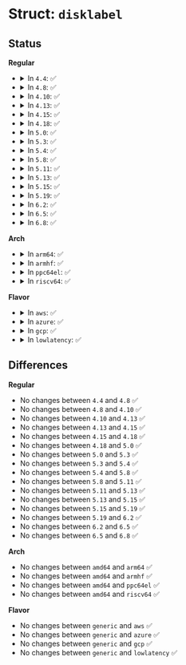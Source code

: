 # Struct: <code>disklabel</code>

## Status
<b>Regular</b>
<ul>
<li>
<details>
<summary>In <code>4.4</code>: ✅</summary>

```c
struct disklabel {
    __le32 d_magic;
    __le16 d_type;
    __le16 d_subtype;
    u8 d_typename[16];
    u8 d_packname[16];
    __le32 d_secsize;
    __le32 d_nsectors;
    __le32 d_ntracks;
    __le32 d_ncylinders;
    __le32 d_secpercyl;
    __le32 d_secprtunit;
    __le16 d_sparespertrack;
    __le16 d_sparespercyl;
    __le32 d_acylinders;
    __le16 d_rpm;
    __le16 d_interleave;
    __le16 d_trackskew;
    __le16 d_cylskew;
    __le32 d_headswitch;
    __le32 d_trkseek;
    __le32 d_flags;
    __le32 d_drivedata[5];
    __le32 d_spare[5];
    __le32 d_magic2;
    __le16 d_checksum;
    __le16 d_npartitions;
    __le32 d_bbsize;
    __le32 d_sbsize;
    struct d_partition d_partitions[18];
};
```
</details>
</li>
<li>
<details>
<summary>In <code>4.8</code>: ✅</summary>

```c
struct disklabel {
    __le32 d_magic;
    __le16 d_type;
    __le16 d_subtype;
    u8 d_typename[16];
    u8 d_packname[16];
    __le32 d_secsize;
    __le32 d_nsectors;
    __le32 d_ntracks;
    __le32 d_ncylinders;
    __le32 d_secpercyl;
    __le32 d_secprtunit;
    __le16 d_sparespertrack;
    __le16 d_sparespercyl;
    __le32 d_acylinders;
    __le16 d_rpm;
    __le16 d_interleave;
    __le16 d_trackskew;
    __le16 d_cylskew;
    __le32 d_headswitch;
    __le32 d_trkseek;
    __le32 d_flags;
    __le32 d_drivedata[5];
    __le32 d_spare[5];
    __le32 d_magic2;
    __le16 d_checksum;
    __le16 d_npartitions;
    __le32 d_bbsize;
    __le32 d_sbsize;
    struct d_partition d_partitions[18];
};
```
</details>
</li>
<li>
<details>
<summary>In <code>4.10</code>: ✅</summary>

```c
struct disklabel {
    __le32 d_magic;
    __le16 d_type;
    __le16 d_subtype;
    u8 d_typename[16];
    u8 d_packname[16];
    __le32 d_secsize;
    __le32 d_nsectors;
    __le32 d_ntracks;
    __le32 d_ncylinders;
    __le32 d_secpercyl;
    __le32 d_secprtunit;
    __le16 d_sparespertrack;
    __le16 d_sparespercyl;
    __le32 d_acylinders;
    __le16 d_rpm;
    __le16 d_interleave;
    __le16 d_trackskew;
    __le16 d_cylskew;
    __le32 d_headswitch;
    __le32 d_trkseek;
    __le32 d_flags;
    __le32 d_drivedata[5];
    __le32 d_spare[5];
    __le32 d_magic2;
    __le16 d_checksum;
    __le16 d_npartitions;
    __le32 d_bbsize;
    __le32 d_sbsize;
    struct d_partition d_partitions[18];
};
```
</details>
</li>
<li>
<details>
<summary>In <code>4.13</code>: ✅</summary>

```c
struct disklabel {
    __le32 d_magic;
    __le16 d_type;
    __le16 d_subtype;
    u8 d_typename[16];
    u8 d_packname[16];
    __le32 d_secsize;
    __le32 d_nsectors;
    __le32 d_ntracks;
    __le32 d_ncylinders;
    __le32 d_secpercyl;
    __le32 d_secprtunit;
    __le16 d_sparespertrack;
    __le16 d_sparespercyl;
    __le32 d_acylinders;
    __le16 d_rpm;
    __le16 d_interleave;
    __le16 d_trackskew;
    __le16 d_cylskew;
    __le32 d_headswitch;
    __le32 d_trkseek;
    __le32 d_flags;
    __le32 d_drivedata[5];
    __le32 d_spare[5];
    __le32 d_magic2;
    __le16 d_checksum;
    __le16 d_npartitions;
    __le32 d_bbsize;
    __le32 d_sbsize;
    struct d_partition d_partitions[18];
};
```
</details>
</li>
<li>
<details>
<summary>In <code>4.15</code>: ✅</summary>

```c
struct disklabel {
    __le32 d_magic;
    __le16 d_type;
    __le16 d_subtype;
    u8 d_typename[16];
    u8 d_packname[16];
    __le32 d_secsize;
    __le32 d_nsectors;
    __le32 d_ntracks;
    __le32 d_ncylinders;
    __le32 d_secpercyl;
    __le32 d_secprtunit;
    __le16 d_sparespertrack;
    __le16 d_sparespercyl;
    __le32 d_acylinders;
    __le16 d_rpm;
    __le16 d_interleave;
    __le16 d_trackskew;
    __le16 d_cylskew;
    __le32 d_headswitch;
    __le32 d_trkseek;
    __le32 d_flags;
    __le32 d_drivedata[5];
    __le32 d_spare[5];
    __le32 d_magic2;
    __le16 d_checksum;
    __le16 d_npartitions;
    __le32 d_bbsize;
    __le32 d_sbsize;
    struct d_partition d_partitions[18];
};
```
</details>
</li>
<li>
<details>
<summary>In <code>4.18</code>: ✅</summary>

```c
struct disklabel {
    __le32 d_magic;
    __le16 d_type;
    __le16 d_subtype;
    u8 d_typename[16];
    u8 d_packname[16];
    __le32 d_secsize;
    __le32 d_nsectors;
    __le32 d_ntracks;
    __le32 d_ncylinders;
    __le32 d_secpercyl;
    __le32 d_secprtunit;
    __le16 d_sparespertrack;
    __le16 d_sparespercyl;
    __le32 d_acylinders;
    __le16 d_rpm;
    __le16 d_interleave;
    __le16 d_trackskew;
    __le16 d_cylskew;
    __le32 d_headswitch;
    __le32 d_trkseek;
    __le32 d_flags;
    __le32 d_drivedata[5];
    __le32 d_spare[5];
    __le32 d_magic2;
    __le16 d_checksum;
    __le16 d_npartitions;
    __le32 d_bbsize;
    __le32 d_sbsize;
    struct d_partition d_partitions[18];
};
```
</details>
</li>
<li>
<details>
<summary>In <code>5.0</code>: ✅</summary>

```c
struct disklabel {
    __le32 d_magic;
    __le16 d_type;
    __le16 d_subtype;
    u8 d_typename[16];
    u8 d_packname[16];
    __le32 d_secsize;
    __le32 d_nsectors;
    __le32 d_ntracks;
    __le32 d_ncylinders;
    __le32 d_secpercyl;
    __le32 d_secprtunit;
    __le16 d_sparespertrack;
    __le16 d_sparespercyl;
    __le32 d_acylinders;
    __le16 d_rpm;
    __le16 d_interleave;
    __le16 d_trackskew;
    __le16 d_cylskew;
    __le32 d_headswitch;
    __le32 d_trkseek;
    __le32 d_flags;
    __le32 d_drivedata[5];
    __le32 d_spare[5];
    __le32 d_magic2;
    __le16 d_checksum;
    __le16 d_npartitions;
    __le32 d_bbsize;
    __le32 d_sbsize;
    struct d_partition d_partitions[18];
};
```
</details>
</li>
<li>
<details>
<summary>In <code>5.3</code>: ✅</summary>

```c
struct disklabel {
    __le32 d_magic;
    __le16 d_type;
    __le16 d_subtype;
    u8 d_typename[16];
    u8 d_packname[16];
    __le32 d_secsize;
    __le32 d_nsectors;
    __le32 d_ntracks;
    __le32 d_ncylinders;
    __le32 d_secpercyl;
    __le32 d_secprtunit;
    __le16 d_sparespertrack;
    __le16 d_sparespercyl;
    __le32 d_acylinders;
    __le16 d_rpm;
    __le16 d_interleave;
    __le16 d_trackskew;
    __le16 d_cylskew;
    __le32 d_headswitch;
    __le32 d_trkseek;
    __le32 d_flags;
    __le32 d_drivedata[5];
    __le32 d_spare[5];
    __le32 d_magic2;
    __le16 d_checksum;
    __le16 d_npartitions;
    __le32 d_bbsize;
    __le32 d_sbsize;
    struct d_partition d_partitions[18];
};
```
</details>
</li>
<li>
<details>
<summary>In <code>5.4</code>: ✅</summary>

```c
struct disklabel {
    __le32 d_magic;
    __le16 d_type;
    __le16 d_subtype;
    u8 d_typename[16];
    u8 d_packname[16];
    __le32 d_secsize;
    __le32 d_nsectors;
    __le32 d_ntracks;
    __le32 d_ncylinders;
    __le32 d_secpercyl;
    __le32 d_secprtunit;
    __le16 d_sparespertrack;
    __le16 d_sparespercyl;
    __le32 d_acylinders;
    __le16 d_rpm;
    __le16 d_interleave;
    __le16 d_trackskew;
    __le16 d_cylskew;
    __le32 d_headswitch;
    __le32 d_trkseek;
    __le32 d_flags;
    __le32 d_drivedata[5];
    __le32 d_spare[5];
    __le32 d_magic2;
    __le16 d_checksum;
    __le16 d_npartitions;
    __le32 d_bbsize;
    __le32 d_sbsize;
    struct d_partition d_partitions[18];
};
```
</details>
</li>
<li>
<details>
<summary>In <code>5.8</code>: ✅</summary>

```c
struct disklabel {
    __le32 d_magic;
    __le16 d_type;
    __le16 d_subtype;
    u8 d_typename[16];
    u8 d_packname[16];
    __le32 d_secsize;
    __le32 d_nsectors;
    __le32 d_ntracks;
    __le32 d_ncylinders;
    __le32 d_secpercyl;
    __le32 d_secprtunit;
    __le16 d_sparespertrack;
    __le16 d_sparespercyl;
    __le32 d_acylinders;
    __le16 d_rpm;
    __le16 d_interleave;
    __le16 d_trackskew;
    __le16 d_cylskew;
    __le32 d_headswitch;
    __le32 d_trkseek;
    __le32 d_flags;
    __le32 d_drivedata[5];
    __le32 d_spare[5];
    __le32 d_magic2;
    __le16 d_checksum;
    __le16 d_npartitions;
    __le32 d_bbsize;
    __le32 d_sbsize;
    struct d_partition d_partitions[18];
};
```
</details>
</li>
<li>
<details>
<summary>In <code>5.11</code>: ✅</summary>

```c
struct disklabel {
    __le32 d_magic;
    __le16 d_type;
    __le16 d_subtype;
    u8 d_typename[16];
    u8 d_packname[16];
    __le32 d_secsize;
    __le32 d_nsectors;
    __le32 d_ntracks;
    __le32 d_ncylinders;
    __le32 d_secpercyl;
    __le32 d_secprtunit;
    __le16 d_sparespertrack;
    __le16 d_sparespercyl;
    __le32 d_acylinders;
    __le16 d_rpm;
    __le16 d_interleave;
    __le16 d_trackskew;
    __le16 d_cylskew;
    __le32 d_headswitch;
    __le32 d_trkseek;
    __le32 d_flags;
    __le32 d_drivedata[5];
    __le32 d_spare[5];
    __le32 d_magic2;
    __le16 d_checksum;
    __le16 d_npartitions;
    __le32 d_bbsize;
    __le32 d_sbsize;
    struct d_partition d_partitions[18];
};
```
</details>
</li>
<li>
<details>
<summary>In <code>5.13</code>: ✅</summary>

```c
struct disklabel {
    __le32 d_magic;
    __le16 d_type;
    __le16 d_subtype;
    u8 d_typename[16];
    u8 d_packname[16];
    __le32 d_secsize;
    __le32 d_nsectors;
    __le32 d_ntracks;
    __le32 d_ncylinders;
    __le32 d_secpercyl;
    __le32 d_secprtunit;
    __le16 d_sparespertrack;
    __le16 d_sparespercyl;
    __le32 d_acylinders;
    __le16 d_rpm;
    __le16 d_interleave;
    __le16 d_trackskew;
    __le16 d_cylskew;
    __le32 d_headswitch;
    __le32 d_trkseek;
    __le32 d_flags;
    __le32 d_drivedata[5];
    __le32 d_spare[5];
    __le32 d_magic2;
    __le16 d_checksum;
    __le16 d_npartitions;
    __le32 d_bbsize;
    __le32 d_sbsize;
    struct d_partition d_partitions[18];
};
```
</details>
</li>
<li>
<details>
<summary>In <code>5.15</code>: ✅</summary>

```c
struct disklabel {
    __le32 d_magic;
    __le16 d_type;
    __le16 d_subtype;
    u8 d_typename[16];
    u8 d_packname[16];
    __le32 d_secsize;
    __le32 d_nsectors;
    __le32 d_ntracks;
    __le32 d_ncylinders;
    __le32 d_secpercyl;
    __le32 d_secprtunit;
    __le16 d_sparespertrack;
    __le16 d_sparespercyl;
    __le32 d_acylinders;
    __le16 d_rpm;
    __le16 d_interleave;
    __le16 d_trackskew;
    __le16 d_cylskew;
    __le32 d_headswitch;
    __le32 d_trkseek;
    __le32 d_flags;
    __le32 d_drivedata[5];
    __le32 d_spare[5];
    __le32 d_magic2;
    __le16 d_checksum;
    __le16 d_npartitions;
    __le32 d_bbsize;
    __le32 d_sbsize;
    struct d_partition d_partitions[18];
};
```
</details>
</li>
<li>
<details>
<summary>In <code>5.19</code>: ✅</summary>

```c
struct disklabel {
    __le32 d_magic;
    __le16 d_type;
    __le16 d_subtype;
    u8 d_typename[16];
    u8 d_packname[16];
    __le32 d_secsize;
    __le32 d_nsectors;
    __le32 d_ntracks;
    __le32 d_ncylinders;
    __le32 d_secpercyl;
    __le32 d_secprtunit;
    __le16 d_sparespertrack;
    __le16 d_sparespercyl;
    __le32 d_acylinders;
    __le16 d_rpm;
    __le16 d_interleave;
    __le16 d_trackskew;
    __le16 d_cylskew;
    __le32 d_headswitch;
    __le32 d_trkseek;
    __le32 d_flags;
    __le32 d_drivedata[5];
    __le32 d_spare[5];
    __le32 d_magic2;
    __le16 d_checksum;
    __le16 d_npartitions;
    __le32 d_bbsize;
    __le32 d_sbsize;
    struct d_partition d_partitions[18];
};
```
</details>
</li>
<li>
<details>
<summary>In <code>6.2</code>: ✅</summary>

```c
struct disklabel {
    __le32 d_magic;
    __le16 d_type;
    __le16 d_subtype;
    u8 d_typename[16];
    u8 d_packname[16];
    __le32 d_secsize;
    __le32 d_nsectors;
    __le32 d_ntracks;
    __le32 d_ncylinders;
    __le32 d_secpercyl;
    __le32 d_secprtunit;
    __le16 d_sparespertrack;
    __le16 d_sparespercyl;
    __le32 d_acylinders;
    __le16 d_rpm;
    __le16 d_interleave;
    __le16 d_trackskew;
    __le16 d_cylskew;
    __le32 d_headswitch;
    __le32 d_trkseek;
    __le32 d_flags;
    __le32 d_drivedata[5];
    __le32 d_spare[5];
    __le32 d_magic2;
    __le16 d_checksum;
    __le16 d_npartitions;
    __le32 d_bbsize;
    __le32 d_sbsize;
    struct d_partition d_partitions[18];
};
```
</details>
</li>
<li>
<details>
<summary>In <code>6.5</code>: ✅</summary>

```c
struct disklabel {
    __le32 d_magic;
    __le16 d_type;
    __le16 d_subtype;
    u8 d_typename[16];
    u8 d_packname[16];
    __le32 d_secsize;
    __le32 d_nsectors;
    __le32 d_ntracks;
    __le32 d_ncylinders;
    __le32 d_secpercyl;
    __le32 d_secprtunit;
    __le16 d_sparespertrack;
    __le16 d_sparespercyl;
    __le32 d_acylinders;
    __le16 d_rpm;
    __le16 d_interleave;
    __le16 d_trackskew;
    __le16 d_cylskew;
    __le32 d_headswitch;
    __le32 d_trkseek;
    __le32 d_flags;
    __le32 d_drivedata[5];
    __le32 d_spare[5];
    __le32 d_magic2;
    __le16 d_checksum;
    __le16 d_npartitions;
    __le32 d_bbsize;
    __le32 d_sbsize;
    struct d_partition d_partitions[18];
};
```
</details>
</li>
<li>
<details>
<summary>In <code>6.8</code>: ✅</summary>

```c
struct disklabel {
    __le32 d_magic;
    __le16 d_type;
    __le16 d_subtype;
    u8 d_typename[16];
    u8 d_packname[16];
    __le32 d_secsize;
    __le32 d_nsectors;
    __le32 d_ntracks;
    __le32 d_ncylinders;
    __le32 d_secpercyl;
    __le32 d_secprtunit;
    __le16 d_sparespertrack;
    __le16 d_sparespercyl;
    __le32 d_acylinders;
    __le16 d_rpm;
    __le16 d_interleave;
    __le16 d_trackskew;
    __le16 d_cylskew;
    __le32 d_headswitch;
    __le32 d_trkseek;
    __le32 d_flags;
    __le32 d_drivedata[5];
    __le32 d_spare[5];
    __le32 d_magic2;
    __le16 d_checksum;
    __le16 d_npartitions;
    __le32 d_bbsize;
    __le32 d_sbsize;
    struct d_partition d_partitions[18];
};
```
</details>
</li>
</ul>
<b>Arch</b>
<ul>
<li>
<details>
<summary>In <code>arm64</code>: ✅</summary>

```c
struct disklabel {
    __le32 d_magic;
    __le16 d_type;
    __le16 d_subtype;
    u8 d_typename[16];
    u8 d_packname[16];
    __le32 d_secsize;
    __le32 d_nsectors;
    __le32 d_ntracks;
    __le32 d_ncylinders;
    __le32 d_secpercyl;
    __le32 d_secprtunit;
    __le16 d_sparespertrack;
    __le16 d_sparespercyl;
    __le32 d_acylinders;
    __le16 d_rpm;
    __le16 d_interleave;
    __le16 d_trackskew;
    __le16 d_cylskew;
    __le32 d_headswitch;
    __le32 d_trkseek;
    __le32 d_flags;
    __le32 d_drivedata[5];
    __le32 d_spare[5];
    __le32 d_magic2;
    __le16 d_checksum;
    __le16 d_npartitions;
    __le32 d_bbsize;
    __le32 d_sbsize;
    struct d_partition d_partitions[18];
};
```
</details>
</li>
<li>
<details>
<summary>In <code>armhf</code>: ✅</summary>

```c
struct disklabel {
    __le32 d_magic;
    __le16 d_type;
    __le16 d_subtype;
    u8 d_typename[16];
    u8 d_packname[16];
    __le32 d_secsize;
    __le32 d_nsectors;
    __le32 d_ntracks;
    __le32 d_ncylinders;
    __le32 d_secpercyl;
    __le32 d_secprtunit;
    __le16 d_sparespertrack;
    __le16 d_sparespercyl;
    __le32 d_acylinders;
    __le16 d_rpm;
    __le16 d_interleave;
    __le16 d_trackskew;
    __le16 d_cylskew;
    __le32 d_headswitch;
    __le32 d_trkseek;
    __le32 d_flags;
    __le32 d_drivedata[5];
    __le32 d_spare[5];
    __le32 d_magic2;
    __le16 d_checksum;
    __le16 d_npartitions;
    __le32 d_bbsize;
    __le32 d_sbsize;
    struct d_partition d_partitions[18];
};
```
</details>
</li>
<li>
<details>
<summary>In <code>ppc64el</code>: ✅</summary>

```c
struct disklabel {
    __le32 d_magic;
    __le16 d_type;
    __le16 d_subtype;
    u8 d_typename[16];
    u8 d_packname[16];
    __le32 d_secsize;
    __le32 d_nsectors;
    __le32 d_ntracks;
    __le32 d_ncylinders;
    __le32 d_secpercyl;
    __le32 d_secprtunit;
    __le16 d_sparespertrack;
    __le16 d_sparespercyl;
    __le32 d_acylinders;
    __le16 d_rpm;
    __le16 d_interleave;
    __le16 d_trackskew;
    __le16 d_cylskew;
    __le32 d_headswitch;
    __le32 d_trkseek;
    __le32 d_flags;
    __le32 d_drivedata[5];
    __le32 d_spare[5];
    __le32 d_magic2;
    __le16 d_checksum;
    __le16 d_npartitions;
    __le32 d_bbsize;
    __le32 d_sbsize;
    struct d_partition d_partitions[18];
};
```
</details>
</li>
<li>
<details>
<summary>In <code>riscv64</code>: ✅</summary>

```c
struct disklabel {
    __le32 d_magic;
    __le16 d_type;
    __le16 d_subtype;
    u8 d_typename[16];
    u8 d_packname[16];
    __le32 d_secsize;
    __le32 d_nsectors;
    __le32 d_ntracks;
    __le32 d_ncylinders;
    __le32 d_secpercyl;
    __le32 d_secprtunit;
    __le16 d_sparespertrack;
    __le16 d_sparespercyl;
    __le32 d_acylinders;
    __le16 d_rpm;
    __le16 d_interleave;
    __le16 d_trackskew;
    __le16 d_cylskew;
    __le32 d_headswitch;
    __le32 d_trkseek;
    __le32 d_flags;
    __le32 d_drivedata[5];
    __le32 d_spare[5];
    __le32 d_magic2;
    __le16 d_checksum;
    __le16 d_npartitions;
    __le32 d_bbsize;
    __le32 d_sbsize;
    struct d_partition d_partitions[18];
};
```
</details>
</li>
</ul>
<b>Flavor</b>
<ul>
<li>
<details>
<summary>In <code>aws</code>: ✅</summary>

```c
struct disklabel {
    __le32 d_magic;
    __le16 d_type;
    __le16 d_subtype;
    u8 d_typename[16];
    u8 d_packname[16];
    __le32 d_secsize;
    __le32 d_nsectors;
    __le32 d_ntracks;
    __le32 d_ncylinders;
    __le32 d_secpercyl;
    __le32 d_secprtunit;
    __le16 d_sparespertrack;
    __le16 d_sparespercyl;
    __le32 d_acylinders;
    __le16 d_rpm;
    __le16 d_interleave;
    __le16 d_trackskew;
    __le16 d_cylskew;
    __le32 d_headswitch;
    __le32 d_trkseek;
    __le32 d_flags;
    __le32 d_drivedata[5];
    __le32 d_spare[5];
    __le32 d_magic2;
    __le16 d_checksum;
    __le16 d_npartitions;
    __le32 d_bbsize;
    __le32 d_sbsize;
    struct d_partition d_partitions[18];
};
```
</details>
</li>
<li>
<details>
<summary>In <code>azure</code>: ✅</summary>

```c
struct disklabel {
    __le32 d_magic;
    __le16 d_type;
    __le16 d_subtype;
    u8 d_typename[16];
    u8 d_packname[16];
    __le32 d_secsize;
    __le32 d_nsectors;
    __le32 d_ntracks;
    __le32 d_ncylinders;
    __le32 d_secpercyl;
    __le32 d_secprtunit;
    __le16 d_sparespertrack;
    __le16 d_sparespercyl;
    __le32 d_acylinders;
    __le16 d_rpm;
    __le16 d_interleave;
    __le16 d_trackskew;
    __le16 d_cylskew;
    __le32 d_headswitch;
    __le32 d_trkseek;
    __le32 d_flags;
    __le32 d_drivedata[5];
    __le32 d_spare[5];
    __le32 d_magic2;
    __le16 d_checksum;
    __le16 d_npartitions;
    __le32 d_bbsize;
    __le32 d_sbsize;
    struct d_partition d_partitions[18];
};
```
</details>
</li>
<li>
<details>
<summary>In <code>gcp</code>: ✅</summary>

```c
struct disklabel {
    __le32 d_magic;
    __le16 d_type;
    __le16 d_subtype;
    u8 d_typename[16];
    u8 d_packname[16];
    __le32 d_secsize;
    __le32 d_nsectors;
    __le32 d_ntracks;
    __le32 d_ncylinders;
    __le32 d_secpercyl;
    __le32 d_secprtunit;
    __le16 d_sparespertrack;
    __le16 d_sparespercyl;
    __le32 d_acylinders;
    __le16 d_rpm;
    __le16 d_interleave;
    __le16 d_trackskew;
    __le16 d_cylskew;
    __le32 d_headswitch;
    __le32 d_trkseek;
    __le32 d_flags;
    __le32 d_drivedata[5];
    __le32 d_spare[5];
    __le32 d_magic2;
    __le16 d_checksum;
    __le16 d_npartitions;
    __le32 d_bbsize;
    __le32 d_sbsize;
    struct d_partition d_partitions[18];
};
```
</details>
</li>
<li>
<details>
<summary>In <code>lowlatency</code>: ✅</summary>

```c
struct disklabel {
    __le32 d_magic;
    __le16 d_type;
    __le16 d_subtype;
    u8 d_typename[16];
    u8 d_packname[16];
    __le32 d_secsize;
    __le32 d_nsectors;
    __le32 d_ntracks;
    __le32 d_ncylinders;
    __le32 d_secpercyl;
    __le32 d_secprtunit;
    __le16 d_sparespertrack;
    __le16 d_sparespercyl;
    __le32 d_acylinders;
    __le16 d_rpm;
    __le16 d_interleave;
    __le16 d_trackskew;
    __le16 d_cylskew;
    __le32 d_headswitch;
    __le32 d_trkseek;
    __le32 d_flags;
    __le32 d_drivedata[5];
    __le32 d_spare[5];
    __le32 d_magic2;
    __le16 d_checksum;
    __le16 d_npartitions;
    __le32 d_bbsize;
    __le32 d_sbsize;
    struct d_partition d_partitions[18];
};
```
</details>
</li>
</ul>

## Differences
<b>Regular</b>
<ul>
<li>
No changes between <code>4.4</code> and <code>4.8</code> ✅
</li>
<li>
No changes between <code>4.8</code> and <code>4.10</code> ✅
</li>
<li>
No changes between <code>4.10</code> and <code>4.13</code> ✅
</li>
<li>
No changes between <code>4.13</code> and <code>4.15</code> ✅
</li>
<li>
No changes between <code>4.15</code> and <code>4.18</code> ✅
</li>
<li>
No changes between <code>4.18</code> and <code>5.0</code> ✅
</li>
<li>
No changes between <code>5.0</code> and <code>5.3</code> ✅
</li>
<li>
No changes between <code>5.3</code> and <code>5.4</code> ✅
</li>
<li>
No changes between <code>5.4</code> and <code>5.8</code> ✅
</li>
<li>
No changes between <code>5.8</code> and <code>5.11</code> ✅
</li>
<li>
No changes between <code>5.11</code> and <code>5.13</code> ✅
</li>
<li>
No changes between <code>5.13</code> and <code>5.15</code> ✅
</li>
<li>
No changes between <code>5.15</code> and <code>5.19</code> ✅
</li>
<li>
No changes between <code>5.19</code> and <code>6.2</code> ✅
</li>
<li>
No changes between <code>6.2</code> and <code>6.5</code> ✅
</li>
<li>
No changes between <code>6.5</code> and <code>6.8</code> ✅
</li>
</ul>
<b>Arch</b>
<ul>
<li>
No changes between <code>amd64</code> and <code>arm64</code> ✅
</li>
<li>
No changes between <code>amd64</code> and <code>armhf</code> ✅
</li>
<li>
No changes between <code>amd64</code> and <code>ppc64el</code> ✅
</li>
<li>
No changes between <code>amd64</code> and <code>riscv64</code> ✅
</li>
</ul>
<b>Flavor</b>
<ul>
<li>
No changes between <code>generic</code> and <code>aws</code> ✅
</li>
<li>
No changes between <code>generic</code> and <code>azure</code> ✅
</li>
<li>
No changes between <code>generic</code> and <code>gcp</code> ✅
</li>
<li>
No changes between <code>generic</code> and <code>lowlatency</code> ✅
</li>
</ul>
